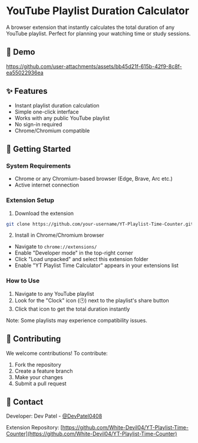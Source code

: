 # YouTube Playlist Duration Calculator

A browser extension that instantly calculates the total duration of any YouTube playlist. Perfect for planning your watching time or study sessions.

## 🎥 Demo

https://github.com/user-attachments/assets/bb45d21f-615b-42f9-8c8f-ea55022936ea

## ✨ Features

- Instant playlist duration calculation
- Simple one-click interface
- Works with any public YouTube playlist
- No sign-in required
- Chrome/Chromium compatible

## 🚀 Getting Started

### System Requirements

- Chrome or any Chromium-based browser (Edge, Brave, Arc etc.)
- Active internet connection

### Extension Setup

1. Download the extension
```bash
git clone https://github.com/your-username/YT-Playlist-Time-Counter.git
```

2. Install in Chrome/Chromium browser
- Navigate to `chrome://extensions/`
- Enable "Developer mode" in the top-right corner
- Click "Load unpacked" and select this extension folder
- Enable "YT Playlist Time Calculator" appears in your extensions list

### How to Use

1. Navigate to any YouTube playlist
2. Look for the "Clock" icon (🕑) next to the playlist's share button
3. Click that icon to get the total duration instantly

Note: Some playlists may experience compatibility issues.

## 🤝 Contributing

We welcome contributions! To contribute:

1. Fork the repository
2. Create a feature branch
3. Make your changes
4. Submit a pull request

## 📧 Contact

Developer: Dev Patel - [@DevPatel0408](https://x.com/DevPatel0408)

Extension Repository: [https://github.com/White-Devil04/YT-Playlist-Time-Counter](https://github.com/White-Devil04/YT-Playlist-Time-Counter)
